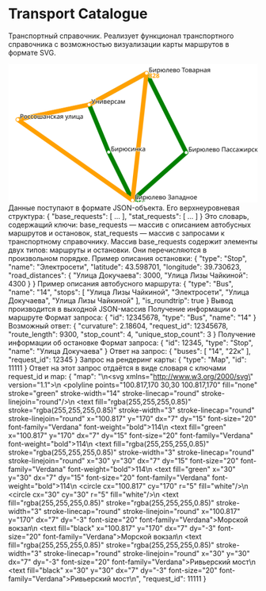 # Transport Catalogue
Транспортный справочник.
Реализует функционал транспортного справочника с  возможностью визуализации карты маршрутов в формате SVG.  

![Image alt](https://github.com/1grMd/cpp-transport-catalogue/blob/main/transport-catalogue/map.svg)
Данные поступают в формате JSON-объекта. Его верхнеуровневая структура:
{
  "base_requests": [ ... ],
  "stat_requests": [ ... ]
}
Это словарь, содержащий ключи:
base_requests — массив с описанием автобусных маршрутов и остановок,
stat_requests — массив с запросами к транспортному справочнику.
Массив base_requests содержит элементы двух типов: маршруты и остановки. Они перечисляются в произвольном порядке.
Пример описания остановки:
{
  "type": "Stop",
  "name": "Электросети",
  "latitude": 43.598701,
  "longitude": 39.730623,
  "road_distances": {
    "Улица Докучаева": 3000,
    "Улица Лизы Чайкиной": 4300
  }
}
Пример описания автобусного маршрута:
{
  "type": "Bus",
  "name": "14",
  "stops": [
    "Улица Лизы Чайкиной",
    "Электросети",
    "Улица Докучаева",
    "Улица Лизы Чайкиной"
  ],
  "is_roundtrip": true
}
Вывод производится в выходной JSON-массив
Получение информации о маршруте
Формат запроса:
{
  "id": 12345678,
  "type": "Bus",
  "name": "14"
}
Возможный ответ:
{
  "curvature": 2.18604,
  "request_id": 12345678,
  "route_length": 9300,
  "stop_count": 4,
  "unique_stop_count": 3
}
Получение информации об остановке
Формат запроса:
{
  "id": 12345,
  "type": "Stop",
  "name": "Улица Докучаева"
} 
Ответ на запрос:
{
  "buses": [
      "14", "22к"
  ],
  "request_id": 12345
}
Запрос на рендеринг карты:
{
  "type": "Map",
  "id": 11111
}
Ответ на этот запрос отдаётся в виде словаря с ключами request_id и map:
{
  "map": "<?xml version=\"1.0\" encoding=\"UTF-8\" ?>\n<svg xmlns=\"http://www.w3.org/2000/svg\" version=\"1.1\">\n  <polyline points=\"100.817,170 30,30 100.817,170\" fill=\"none\" stroke=\"green\" stroke-width=\"14\" stroke-linecap=\"round\" stroke-linejoin=\"round\"/>\n  <text fill=\"rgba(255,255,255,0.85)\" stroke=\"rgba(255,255,255,0.85)\" stroke-width=\"3\" stroke-linecap=\"round\" stroke-linejoin=\"round\" x=\"100.817\" y=\"170\" dx=\"7\" dy=\"15\" font-size=\"20\" font-family=\"Verdana\" font-weight=\"bold\">114</text>\n  <text fill=\"green\" x=\"100.817\" y=\"170\" dx=\"7\" dy=\"15\" font-size=\"20\" font-family=\"Verdana\" font-weight=\"bold\">114</text>\n  <text fill=\"rgba(255,255,255,0.85)\" stroke=\"rgba(255,255,255,0.85)\" stroke-width=\"3\" stroke-linecap=\"round\" stroke-linejoin=\"round\" x=\"30\" y=\"30\" dx=\"7\" dy=\"15\" font-size=\"20\" font-family=\"Verdana\" font-weight=\"bold\">114</text>\n  <text fill=\"green\" x=\"30\" y=\"30\" dx=\"7\" dy=\"15\" font-size=\"20\" font-family=\"Verdana\" font-weight=\"bold\">114</text>\n  <circle cx=\"100.817\" cy=\"170\" r=\"5\" fill=\"white\"/>\n  <circle cx=\"30\" cy=\"30\" r=\"5\" fill=\"white\"/>\n  <text fill=\"rgba(255,255,255,0.85)\" stroke=\"rgba(255,255,255,0.85)\" stroke-width=\"3\" stroke-linecap=\"round\" stroke-linejoin=\"round\" x=\"100.817\" y=\"170\" dx=\"7\" dy=\"-3\" font-size=\"20\" font-family=\"Verdana\">Морской вокзал</text>\n  <text fill=\"black\" x=\"100.817\" y=\"170\" dx=\"7\" dy=\"-3\" font-size=\"20\" font-family=\"Verdana\">Морской вокзал</text>\n  <text fill=\"rgba(255,255,255,0.85)\" stroke=\"rgba(255,255,255,0.85)\" stroke-width=\"3\" stroke-linecap=\"round\" stroke-linejoin=\"round\" x=\"30\" y=\"30\" dx=\"7\" dy=\"-3\" font-size=\"20\" font-family=\"Verdana\">Ривьерский мост</text>\n  <text fill=\"black\" x=\"30\" y=\"30\" dx=\"7\" dy=\"-3\" font-size=\"20\" font-family=\"Verdana\">Ривьерский мост</text>\n</svg>",
  "request_id": 11111
}
